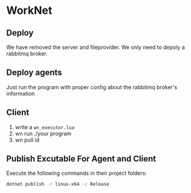 # WorkNet

## Deploy

We have removed the server and fileprovider. We only need to depoly a rabbitmq broker.


## Deploy agents

Just run the program with proper config about the rabbitmq broker's information

## Client

1. write a `wn_executor.lua`
2. wn run ./your program
3. wn pull id

## Publish Excutable For Agent and Client

Execute the following commands in their project folders:

```bash
dotnet publish -r linux-x64 -c Release
```
